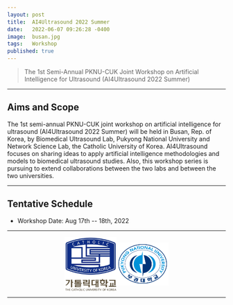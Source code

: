 ```yaml
---
layout: post
title:  AI4Ultrasound 2022 Summer
date:   2022-06-07 09:26:28 -0400
image:  busan.jpg
tags:   Workshop
published: true
---
```


> The 1st Semi-Annual PKNU-CUK Joint Workshop on Artificial Intelligence for Ultrasound (AI4Ultrasound 2022 Summer)

***

Aims and Scope
------------

The 1st semi-annual PKNU-CUK joint workshop on artificial intelligence for ultrasound (AI4Ultrasound 2022 Summer) will be held in Busan, Rep. of Korea, by Biomedical Ultrasound Lab, Pukyong National University and Network Science Lab, the Catholic University of Korea. AI4Ultrasound focuses on sharing ideas to apply artificial intelligence methodologies and models to biomedical ultrasound studies. Also, this workshop series is pursuing to extend collaborations between the two labs and between the two universities.

***

Tentative Schedule
------------

* Workshop Date: Aug 17th -- 18th, 2022

***

<p align="center"><a href="https://catholic.ac.kr/"><img align="center" src="/images/CUKLogo.png" width="120" padding="10px"></a><a href="https://www.pknu.ac.kr/main"><img align="center" src="/images/PKNULogo.png" width="120" padding="10px"></a></p>

***


